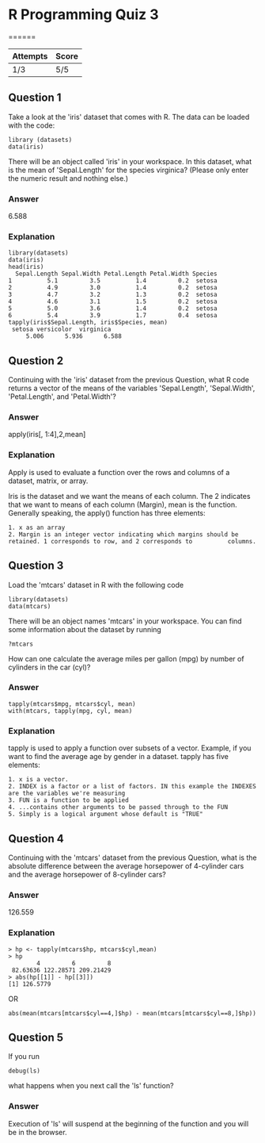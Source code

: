 # R Programming Quiz 3
======

|Attempts|Score|
|--------|-----|
|     1/3|  5/5|


Question 1
----------
Take a look at the 'iris' dataset that comes with R. The data can be loaded with the code:

```
library (datasets)
data(iris)
```
There will be an object called 'iris' in your workspace. In this dataset, what is the mean of 'Sepal.Length' for the species virginica? (Please only enter the numeric result and nothing else.)

### Answer
6.588

### Explanation
```
library(datasets)
data(iris)
head(iris)
  Sepal.Length Sepal.Width Petal.Length Petal.Width Species
1          5.1         3.5          1.4         0.2  setosa
2          4.9         3.0          1.4         0.2  setosa
3          4.7         3.2          1.3         0.2  setosa
4          4.6         3.1          1.5         0.2  setosa
5          5.0         3.6          1.4         0.2  setosa
6          5.4         3.9          1.7         0.4  setosa
tapply(iris$Sepal.Length, iris$Species, mean)
 setosa versicolor  virginica 
     5.006      5.936      6.588 
```
Question 2
----------
Continuing with the 'iris' dataset from the previous Question, what R code returns a vector of the means of the variables 'Sepal.Length', 'Sepal.Width', 'Petal.Length', and 'Petal.Width'?

### Answer
apply(iris[, 1:4],2,mean]

### Explanation

Apply is used to evaluate a function over the rows and columns of a dataset, matrix, or array. 

Iris is the dataset and we want the means of each column. The 2 indicates that we want to means of each column (Margin), mean is the function. Generally speaking, the apply() function has three elements:

    1. x as an array
    2. Margin is an integer vector indicating which margins should be retained. 1 corresponds to row, and 2 corresponds to          columns. 

Question 3
----------
Load the 'mtcars' dataset in R with the following code
```
library(datasets)
data(mtcars)
```
There will be an object names 'mtcars' in your workspace. You can find some information about the dataset by running
```
?mtcars
```
How can one calculate the average miles per gallon (mpg) by number of cylinders in the car (cyl)?

### Answer
```
tapply(mtcars$mpg, mtcars$cyl, mean)
with(mtcars, tapply(mpg, cyl, mean)
```
### Explanation
tapply is used to apply a function over subsets of a vector. Example, if you want to find the average age by gender in a dataset. tapply has five elements:

    1. x is a vector. 
    2. INDEX is a factor or a list of factors. IN this example the INDEXES are the variables we're measuring 
    3. FUN is a function to be applied
    4. ...contains other arguments to be passed through to the FUN
    5. Simply is a logical argument whose default is "TRUE" 
    
Question 4
----------
Continuing with the 'mtcars' dataset from the previous Question, what is the absolute difference between the average horsepower of 4-cylinder cars and the average horsepower of 8-cylinder cars?

### Answer
126.559

### Explanation
```
> hp <- tapply(mtcars$hp, mtcars$cyl,mean)
> hp
        4         6         8 
 82.63636 122.28571 209.21429 
> abs(hp[[1]] - hp[[3]])
[1] 126.5779
```
OR

```
abs(mean(mtcars[mtcars$cyl==4,]$hp) - mean(mtcars[mtcars$cyl==8,]$hp))
```
Question 5
----------
If you run
```
debug(ls)
```
what happens when you next call the 'ls' function?

### Answer

Execution of 'ls' will suspend at the beginning of the function and you will be in the browser.
